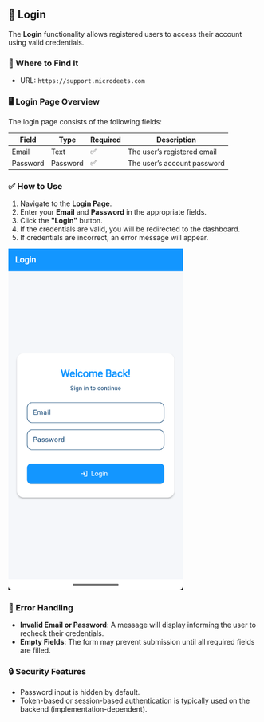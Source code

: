 ## 🔐 Login

The **Login** functionality allows registered users to access their account using valid credentials.

### 🔹 Where to Find It

- URL: `https://support.microdeets.com`  

### 🖥️ Login Page Overview

The login page consists of the following fields:

| Field         | Type     | Required | Description                      
|---------------|----------|----------|---------------------------------- 
| Email         | Text     | ✅       | The user’s registered email 
| Password      | Password | ✅       | The user’s account password      

### ✅ How to Use

1. Navigate to the **Login Page**.
2. Enter your **Email** and **Password** in the appropriate fields.
3. Click the **"Login"** button.
4. If the credentials are valid, you will be redirected to the dashboard.
5. If credentials are incorrect, an error message will appear.

<img src="assets/login.png" alt="Login Page Screenshot" width="350" />

### 🔄 Error Handling

- **Invalid Email or Password**: A message will display informing the user to recheck their credentials.
- **Empty Fields**: The form may prevent submission until all required fields are filled.

### 🔒 Security Features

- Password input is hidden by default.
- Token-based or session-based authentication is typically used on the backend (implementation-dependent).

